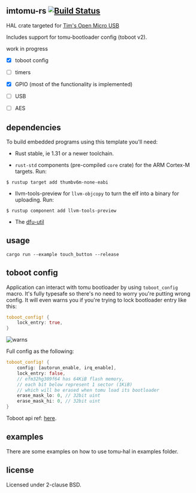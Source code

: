 imtomu-rs [![Build Status](https://travis-ci.com/fudanchii/imtomu-rs.svg?branch=master)](https://travis-ci.com/fudanchii/imtomu-rs)
---

HAL crate targeted for [Tim's Open Micro USB](http://tomu.im/)

Includes support for tomu-bootloader config (toboot v2).

work in progress

- [X] toboot config
- [ ] timers
- [X] GPIO (most of the functionality is implemented)
- [ ] USB
- [ ] AES


dependencies
---

To build embedded programs using this template you'll need:

- Rust stable, ie 1.31 or a newer toolchain.

- `rust-std` components (pre-compiled `core` crate) for the ARM Cortex-M
  targets. Run:
``` console
$ rustup target add thumbv6m-none-eabi
```

- llvm-tools-preview for `llvm-objcopy` to turn the elf into a binary for uploading. Run:
``` console
$ rustup component add llvm-tools-preview
```

- The [dfu-util](https://tomu.im/update#installing-dfu-util)


usage
---

```
cargo run --example touch_button --release

```
toboot config
---

Application can interact with tomu bootloader by using `toboot_config` macro.
It's fully typesafe so there's no need to worry you're putting wrong config. It will even warns you if you're trying to lock bootloader entry like this:
```rust
toboot_config! {
    lock_entry: true,
}
```

![warns](https://f4.fudan.ch/shx/putty_(3)_2018-12-02_04-08-41.png)

Full config as the following:
```rust
toboot_config! {
    config: [autorun_enable, irq_enable],
    lock_entry: false,
    // efm32hg309f64 has 64KiB flash memory,
    // each bit below represent 1 sector (1KiB)
    // which will be erased when tomu load its bootloader
    erase_mask_lo: 0, // 32bit uint
    erase_mask_hi: 0, // 32bit uint
}
```

Toboot api ref: [here](https://github.com/im-tomu/tomu-bootloader/blob/master/API.md).

examples
---
There are some examples on how to use tomu-hal in examples folder.

license
---
Licensed under 2-clause BSD.
